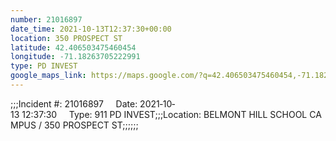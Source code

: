 ```yaml
---
number: 21016897
date_time: 2021-10-13T12:37:30+00:00
location: 350 PROSPECT ST
latitude: 42.406503475460454
longitude: -71.18263705222991
type: PD INVEST
google_maps_link: https://maps.google.com/?q=42.406503475460454,-71.18263705222991
---
```


;;;Incident #: 21016897     Date: 2021‐10‐13 12:37:30     Type: 911 PD INVEST;;;Location: BELMONT HILL SCHOOL CAMPUS / 350 PROSPECT ST;;;;;;
